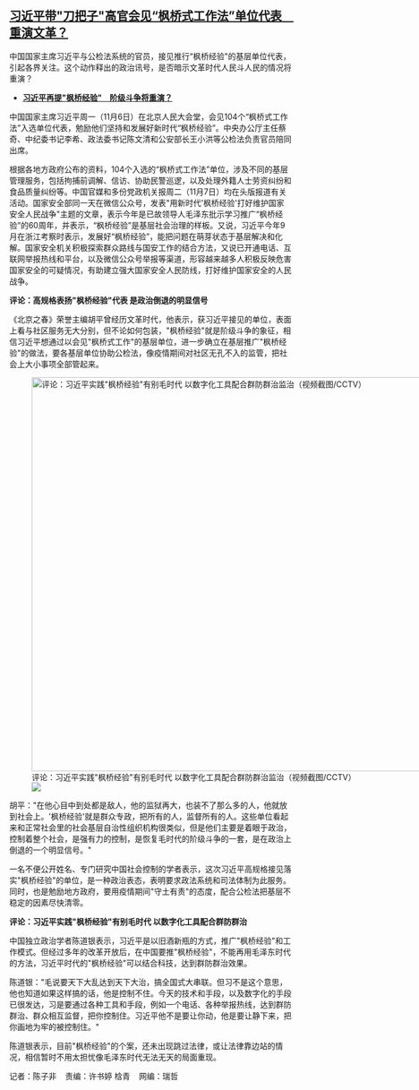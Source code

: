 <!--1699373040000-->
[习近平带"刀把子"高官会见“枫桥式工作法”单位代表　重演文革？](https://www.rfa.org/mandarin/yataibaodao/zhengzhi/ec-11072023072033.html)
------

<p>中国国家主席习近平与公检法系统的官员，接见推行“枫桥经验"的基层单位代表，引起各界关注。这个动作释出的政治讯号，是否暗示文革时代人民斗人民的情况将重演？</p><ul><li><span class="result-title"> <a class="state-published" href="https://www.rfa.org/mandarin/yataibaodao/zhengzhi/hcm-09262023070943.html"><strong>习近平再提"枫桥经验"　阶级斗争将重演？</strong></a> </span></li></ul><p>中国国家主席习近平周一（11月6日）在北京人民大会堂，会见104个“枫桥式工作法”入选单位代表，勉励他们坚持和发展好新时代“枫桥经验”。中央办公厅主任蔡奇、中纪委书记李希、政法委书记陈文清和公安部长王小洪等公检法负责官员陪同出席。</p><p>根据各地方政府公布的资料，104个入选的“枫桥式工作法”单位，涉及不同的基层管理服务，包括拘捕前调解、信访、协助民警巡逻，以及处理外籍人士劳资纠纷和食品质量纠纷等。中国官媒和多份党政机关报周二（11月7日）均在头版报道有关活动。国家安全部同一天在微信公众号，发表"用新时代'枫桥经验'打好维护国家安全人民战争"主题的文章，表示今年是已故领导人毛泽东批示学习推广“枫桥经验”的60周年，并表示，“枫桥经验”是基层社会治理的样板。又说，习近平今年9月在浙江考察时表示，发展好“枫桥经验”，能把问题在萌芽状态于基层解决和化解。国家安全机关积极探索群众路线与国安工作的结合方法，又说已开通电话、互联网举报热线和平台，以及微信公众号举报等渠道，形容越来越多人积极反映危害国家安全的可疑情况，有助建立强大国家安全人民防线，打好维护国家安全的人民战争。</p><p><strong>评论：高规格表扬"枫桥经验"代表 是政治倒退的明显信号</strong></p><p>《北京之春》荣誉主编胡平曾经历文革时代，他表示，获习近平接见的单位，表面上看与社区服务无大分别，但不论如何包装，"枫桥经验"就是阶级斗争的象征，相信习近平想通过以会见"枫桥式工作"的基层单位，进一步确立在基层推广"枫桥经验"的做法，要各基层单位协助公检法，像疫情期间对社区无孔不入的监管，把社会上大小事项全部管起来。</p><p><figure class="image-richtext image-inline captioned" style="width:1236px;"><img alt='评论：习近平实践"枫桥经验"有别毛时代 以数字化工具配合群防群治监治（视频截图/CCTV）' height="704" src="https://www.rfa.org/mandarin/yataibaodao/zhengzhi/ec-11072023072033.html/1.jpg/@@images/26321540-ab20-4365-ae5e-eee27143535c.jpeg" title="1.JPG" width="1236"/><figcaption class="image-caption">评论：习近平实践"枫桥经验"有别毛时代 以数字化工具配合群防群治监治（视频截图/CCTV）</figcaption><small></small><div id="zoomattribute"><a data-caption='评论：习近平实践"枫桥经验"有别毛时代 以数字化工具配合群防群治监治（视频截图/CCTV）' data-fancybox="" href="https://www.rfa.org/mandarin/yataibaodao/zhengzhi/ec-11072023072033.html/1.jpg" id="single_image" title='评论：习近平实践"枫桥经验"有别毛时代 以数字化工具配合群防群治监治（视频截图/CCTV）'><img src="/++plone++rfa-resources/img/icon-zoom.png"/></a></div></figure></p><p>胡平："在他心目中到处都是敌人，他的监狱再大，也装不了那么多的人，他就放到社会上。'枫桥经验'就是群众专政，把所有的人，监督所有的人。这些单位看起来和正常社会里的社会基层自治性组织机构很类似，但是他们主要是着眼于政治，控制着整个社会，是强有力的控制，是恢复毛时代的阶级斗争的一套，是在政治上倒退的一个明显信号。"</p><p>一名不便公开姓名、专门研究中国社会控制的学者表示，这次习近平高规格接见落实"枫桥经验"的单位，是一种政治表态，表明要求政法系统和司法体制为此服务。同时，也是勉励地方政府，要用疫情期间"守土有责"的态度，配合公检法把基层不稳定的因素尽快清零。</p><p><strong>评论：习近平实践"枫桥经验"有别毛时代 以数字化工具配合群防群治</strong></p><p>中国独立政治学者陈道银表示，习近平是以旧酒新瓶的方式，推广"枫桥经验"和工作模式。但经过多年的改革开放后，在中国要推"枫桥经验"，不能再用毛泽东时代的方法，习近平时代的"枫桥经验"可以结合科技，达到群防群治效果。</p><p>陈道银："毛说要天下大乱达到天下大治，搞全国式大串联。但习不是这个意思，他也知道如果这样搞的话，他是控制不住。今天的技术和手段，以及数字化的手段已很发达，习是要通过各种工具和手段，例如一个电话、各种举报热线，达到群防群治、群众相互监督，把你控制住。习近平他不是要让你动，他是要让静下来，把你画地为牢的被控制住。"</p><p>陈道银表示，目前"枫桥经验"的个案，还未出现跳过法律，或让法律靠边站的情况，相信暂时不用太担忧像毛泽东时代无法无天的局面重现。</p><p>记者：陈子非    责编：许书婷 梒青    网编：瑞哲</p>
